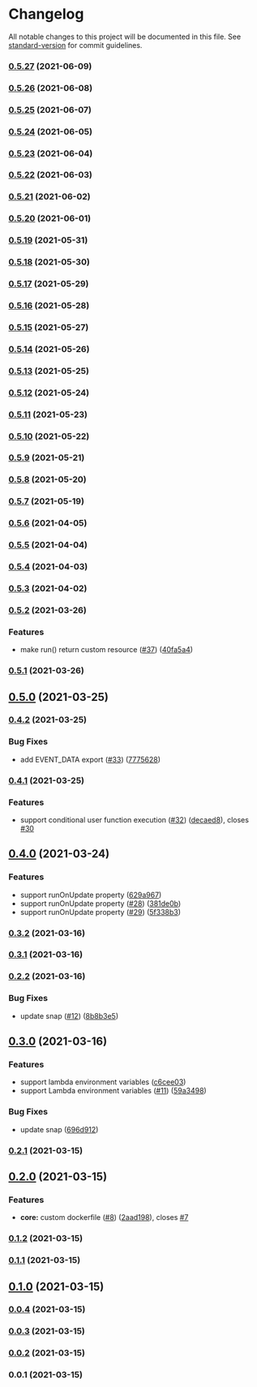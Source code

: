 # Changelog

All notable changes to this project will be documented in this file. See [standard-version](https://github.com/conventional-changelog/standard-version) for commit guidelines.

### [0.5.27](https://github.com/pahud/cdk-lambda-bash/compare/v0.5.26...v0.5.27) (2021-06-09)

### [0.5.26](https://github.com/pahud/cdk-lambda-bash/compare/v0.5.25...v0.5.26) (2021-06-08)

### [0.5.25](https://github.com/pahud/cdk-lambda-bash/compare/v0.5.24...v0.5.25) (2021-06-07)

### [0.5.24](https://github.com/pahud/cdk-lambda-bash/compare/v0.5.23...v0.5.24) (2021-06-05)

### [0.5.23](https://github.com/pahud/cdk-lambda-bash/compare/v0.5.22...v0.5.23) (2021-06-04)

### [0.5.22](https://github.com/pahud/cdk-lambda-bash/compare/v0.5.21...v0.5.22) (2021-06-03)

### [0.5.21](https://github.com/pahud/cdk-lambda-bash/compare/v0.5.20...v0.5.21) (2021-06-02)

### [0.5.20](https://github.com/pahud/cdk-lambda-bash/compare/v0.5.19...v0.5.20) (2021-06-01)

### [0.5.19](https://github.com/pahud/cdk-lambda-bash/compare/v0.5.18...v0.5.19) (2021-05-31)

### [0.5.18](https://github.com/pahud/cdk-lambda-bash/compare/v0.5.17...v0.5.18) (2021-05-30)

### [0.5.17](https://github.com/pahud/cdk-lambda-bash/compare/v0.5.16...v0.5.17) (2021-05-29)

### [0.5.16](https://github.com/pahud/cdk-lambda-bash/compare/v0.5.15...v0.5.16) (2021-05-28)

### [0.5.15](https://github.com/pahud/cdk-lambda-bash/compare/v0.5.14...v0.5.15) (2021-05-27)

### [0.5.14](https://github.com/pahud/cdk-lambda-bash/compare/v0.5.13...v0.5.14) (2021-05-26)

### [0.5.13](https://github.com/pahud/cdk-lambda-bash/compare/v0.5.12...v0.5.13) (2021-05-25)

### [0.5.12](https://github.com/pahud/cdk-lambda-bash/compare/v0.5.11...v0.5.12) (2021-05-24)

### [0.5.11](https://github.com/pahud/cdk-lambda-bash/compare/v0.5.10...v0.5.11) (2021-05-23)

### [0.5.10](https://github.com/pahud/cdk-lambda-bash/compare/v0.5.9...v0.5.10) (2021-05-22)

### [0.5.9](https://github.com/pahud/cdk-lambda-bash/compare/v0.5.8...v0.5.9) (2021-05-21)

### [0.5.8](https://github.com/pahud/cdk-lambda-bash/compare/v0.5.7...v0.5.8) (2021-05-20)

### [0.5.7](https://github.com/pahud/cdk-lambda-bash/compare/v0.5.6...v0.5.7) (2021-05-19)

### [0.5.6](https://github.com/pahud/cdk-lambda-bash/compare/v0.5.5...v0.5.6) (2021-04-05)

### [0.5.5](https://github.com/pahud/cdk-lambda-bash/compare/v0.5.4...v0.5.5) (2021-04-04)

### [0.5.4](https://github.com/pahud/cdk-lambda-bash/compare/v0.5.3...v0.5.4) (2021-04-03)

### [0.5.3](https://github.com/pahud/cdk-lambda-bash/compare/v0.5.2...v0.5.3) (2021-04-02)

### [0.5.2](https://github.com/pahud/cdk-lambda-bash/compare/v0.5.1...v0.5.2) (2021-03-26)


### Features

* make run() return custom resource ([#37](https://github.com/pahud/cdk-lambda-bash/issues/37)) ([40fa5a4](https://github.com/pahud/cdk-lambda-bash/commit/40fa5a45898d9ce8d4667d03c7fcd3909a2d9add))

### [0.5.1](https://github.com/pahud/cdk-lambda-bash/compare/v0.5.0...v0.5.1) (2021-03-26)

## [0.5.0](https://github.com/pahud/cdk-lambda-bash/compare/v0.4.2...v0.5.0) (2021-03-25)

### [0.4.2](https://github.com/pahud/cdk-lambda-bash/compare/v0.4.1...v0.4.2) (2021-03-25)


### Bug Fixes

* add EVENT_DATA export ([#33](https://github.com/pahud/cdk-lambda-bash/issues/33)) ([7775628](https://github.com/pahud/cdk-lambda-bash/commit/7775628c0b78b0ca28dc64fac87fecc095b7916a))

### [0.4.1](https://github.com/pahud/cdk-lambda-bash/compare/v0.4.0...v0.4.1) (2021-03-25)


### Features

* support conditional user function execution ([#32](https://github.com/pahud/cdk-lambda-bash/issues/32)) ([decaed8](https://github.com/pahud/cdk-lambda-bash/commit/decaed872174651e7f5b4ec8d24bf9ce259e0de1)), closes [#30](https://github.com/pahud/cdk-lambda-bash/issues/30)

## [0.4.0](https://github.com/pahud/cdk-lambda-bash/compare/v0.3.2...v0.4.0) (2021-03-24)


### Features

* support runOnUpdate property ([629a967](https://github.com/pahud/cdk-lambda-bash/commit/629a967bec0dd09d20965671352bb496172fc137))
* support runOnUpdate property ([#28](https://github.com/pahud/cdk-lambda-bash/issues/28)) ([381de0b](https://github.com/pahud/cdk-lambda-bash/commit/381de0bfa4e63f6a75a7448af8fc194aa8d210ed))
* support runOnUpdate property ([#29](https://github.com/pahud/cdk-lambda-bash/issues/29)) ([5f338b3](https://github.com/pahud/cdk-lambda-bash/commit/5f338b37fbaf94efe56b980c3ccd32d05422c617))

### [0.3.2](https://github.com/pahud/cdk-lambda-bash/compare/v0.3.1...v0.3.2) (2021-03-16)

### [0.3.1](https://github.com/pahud/cdk-lambda-bash/compare/v0.3.0...v0.3.1) (2021-03-16)

### [0.2.2](https://github.com/pahud/cdk-lambda-bash/compare/v0.2.1...v0.2.2) (2021-03-16)


### Bug Fixes

* update snap ([#12](https://github.com/pahud/cdk-lambda-bash/issues/12)) ([8b8b3e5](https://github.com/pahud/cdk-lambda-bash/commit/8b8b3e5fb4a23795f1f4f9c18a61d672521d86a8))

## [0.3.0](https://github.com/pahud/cdk-lambda-bash/compare/v0.2.1...v0.3.0) (2021-03-16)


### Features

* support lambda environment variables ([c6cee03](https://github.com/pahud/cdk-lambda-bash/commit/c6cee03382d1c9e6fed9cf44e6e5927d5ce53a02))
* support Lambda environment variables ([#11](https://github.com/pahud/cdk-lambda-bash/issues/11)) ([59a3498](https://github.com/pahud/cdk-lambda-bash/commit/59a349874a7bdd3b46da7ada43346a3c23ff88a0))


### Bug Fixes

* update snap ([696d912](https://github.com/pahud/cdk-lambda-bash/commit/696d912a8a8ca96a67f1e7eeaf9e182274a9c1a9))

### [0.2.1](https://github.com/pahud/cdk-lambda-bash/compare/v0.2.0...v0.2.1) (2021-03-15)

## [0.2.0](https://github.com/pahud/cdk-lambda-bash/compare/v0.1.2...v0.2.0) (2021-03-15)


### Features

* **core:** custom dockerfile ([#8](https://github.com/pahud/cdk-lambda-bash/issues/8)) ([2aad198](https://github.com/pahud/cdk-lambda-bash/commit/2aad1989cf29305af1e52a6ffc0821d69ea55921)), closes [#7](https://github.com/pahud/cdk-lambda-bash/issues/7)

### [0.1.2](https://github.com/pahud/cdk-lambda-bash/compare/v0.1.1...v0.1.2) (2021-03-15)

### [0.1.1](https://github.com/pahud/cdk-lambda-bash/compare/v0.1.0...v0.1.1) (2021-03-15)

## [0.1.0](https://github.com/pahud/cdk-lambda-bash/compare/v0.0.4...v0.1.0) (2021-03-15)

### [0.0.4](https://github.com/pahud/cdk-lambda-bash/compare/v0.0.3...v0.0.4) (2021-03-15)

### [0.0.3](https://github.com/pahud/cdk-lambda-bash/compare/v0.0.2...v0.0.3) (2021-03-15)

### [0.0.2](https://github.com/pahud/cdk-lambda-bash/compare/v0.0.1...v0.0.2) (2021-03-15)

### 0.0.1 (2021-03-15)
